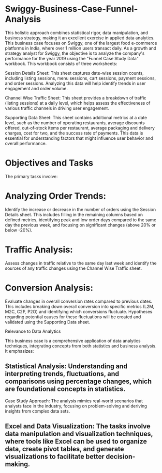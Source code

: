 # Swiggy-Business-Case-Funnel-Analysis
This holistic approach combines statistical rigor, data manipulation, and business strategy, making it an excellent exercise in applied data analytics.
This business case focuses on Swiggy, one of the largest food e-commerce platforms in India, where over 1 million users transact daily. As a growth and strategy analyst for Swiggy, the objective is to analyze the company's performance for the year 2019 using the "Funnel Case Study Data" workbook. This workbook consists of three worksheets:

Session Details Sheet: This sheet captures date-wise session counts, including listing sessions, menu sessions, cart sessions, payment sessions, and order sessions. Analyzing this data will help identify trends in user engagement and order volume.

Channel Wise Traffic Sheet: This sheet provides a breakdown of traffic (listing sessions) at a daily level, which helps assess the effectiveness of various traffic channels in driving user engagement.

Supporting Data Sheet: This sheet contains additional metrics at a date level, such as the number of operating restaurants, average discounts offered, out-of-stock items per restaurant, average packaging and delivery charges, cost for two, and the success rate of payments. This data is essential for understanding factors that might influence user behavior and overall performance.

# Objectives and Tasks
The primary tasks involve:

# Analyzing Order Trends: 
Identify the increase or decrease in the number of orders using the Session Details sheet. This includes filling in the remaining columns based on defined metrics, identifying peak and low order days compared to the same day the previous week, and focusing on significant changes (above 20% or below -20%).

# Traffic Analysis: 
Assess changes in traffic relative to the same day last week and identify the sources of any traffic changes using the Channel Wise Traffic sheet.

# Conversion Analysis: 
Evaluate changes in overall conversion rates compared to previous dates. This includes breaking down overall conversion into specific metrics (L2M, M2C, C2P, P2O) and identifying which conversions fluctuate. Hypotheses regarding potential causes for these fluctuations will be created and validated using the Supporting Data sheet.

Relevance to Data Analytics

This business case is a comprehensive application of data analytics techniques, integrating concepts from both statistics and business analysis. 
It emphasizes:

## Statistical Analysis: Understanding and interpreting trends, fluctuations, and comparisons using percentage changes, which are foundational concepts in statistics.

Case Study Approach: The analysis mimics real-world scenarios that analysts face in the industry, focusing on problem-solving and deriving insights from complex data sets.

## Excel and Data Visualization: The tasks involve data manipulation and visualization techniques, where tools like Excel can be used to organize data, create pivot tables, and generate visualizations to facilitate better decision-making.
